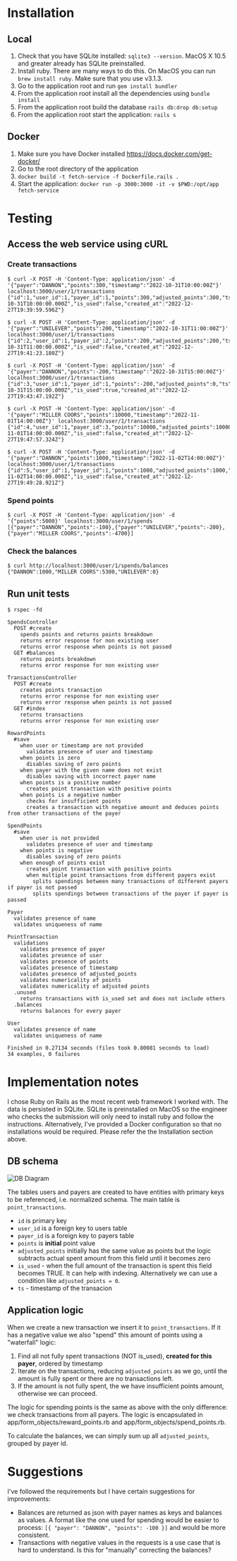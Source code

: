 # Installation
## Local
1. Check that you have SQLite installed: `sqlite3 --version`. MacOS X 10.5 and greater already has SQLite preinstalled.
2. Install ruby. There are many ways to do this. On MacOS you can run `brew install ruby`. Make sure that you use v3.1.3.
3. Go to the application root and run `gem install bundler`
4. From the application root install all the dependencies using `bundle install`
4. From the application root build the database `rails db:drop db:setup`
4. From the application root start the application: `rails s`
## Docker
1. Make sure you have Docker installed https://docs.docker.com/get-docker/
2. Go to the root directory of the application
3. `docker build -t fetch-service -f Dockerfile.rails .`
4. Start the application: `docker run -p 3000:3000 -it -v $PWD:/opt/app fetch-service`

# Testing
## Access the web service using cURL
### Create transactions

```
$ curl -X POST -H 'Content-Type: application/json' -d '{"payer":"DANNON","points":300,"timestamp":"2022-10-31T10:00:00Z"}' localhost:3000/user/1/transactions
{"id":1,"user_id":1,"payer_id":1,"points":300,"adjusted_points":300,"ts":"2022-10-31T10:00:00.000Z","is_used":false,"created_at":"2022-12-27T19:39:59.596Z"}
```

```
$ curl -X POST -H 'Content-Type: application/json' -d '{"payer":"UNILEVER","points":200,"timestamp":"2022-10-31T11:00:00Z"}' localhost:3000/user/1/transactions
{"id":2,"user_id":1,"payer_id":2,"points":200,"adjusted_points":200,"ts":"2022-10-31T11:00:00.000Z","is_used":false,"created_at":"2022-12-27T19:41:23.180Z"}
```

```
$ curl -X POST -H 'Content-Type: application/json' -d '{"payer":"DANNON","points":-200,"timestamp":"2022-10-31T15:00:00Z"}' localhost:3000/user/1/transactions
{"id":3,"user_id":1,"payer_id":1,"points":-200,"adjusted_points":0,"ts":"2022-10-31T15:00:00.000Z","is_used":true,"created_at":"2022-12-27T19:43:47.192Z"}
```

```
$ curl -X POST -H 'Content-Type: application/json' -d '{"payer":"MILLER COORS","points":10000,"timestamp":"2022-11-01T14:00:00Z"}' localhost:3000/user/1/transactions
{"id":4,"user_id":1,"payer_id":3,"points":10000,"adjusted_points":10000,"ts":"2022-11-01T14:00:00.000Z","is_used":false,"created_at":"2022-12-27T19:47:57.324Z"}
```

```
$ curl -X POST -H 'Content-Type: application/json' -d '{"payer":"DANNON","points":1000,"timestamp":"2022-11-02T14:00:00Z"}' localhost:3000/user/1/transactions
{"id":5,"user_id":1,"payer_id":1,"points":1000,"adjusted_points":1000,"ts":"2022-11-02T14:00:00.000Z","is_used":false,"created_at":"2022-12-27T19:49:28.921Z"}
```

### Spend points
```
$ curl -X POST -H 'Content-Type: application/json' -d '{"points":5000}' localhost:3000/user/1/spends
[{"payer":"DANNON","points":-100},{"payer":"UNILEVER","points":-200},{"payer":"MILLER COORS","points":-4700}]
```
### Check the balances
```
$ curl http://localhost:3000/user/1/spends/balances
{"DANNON":1000,"MILLER COORS":5300,"UNILEVER":0}
```

## Run unit tests
```
$ rspec -fd

SpendsController
  POST #create
    spends points and returns points breakdown
    returns error response for non existing user
    returns error response when points is not passed
  GET #balances
    returns points breakdown
    returns error response for non existing user

TransactionsController
  POST #create
    creates points transaction
    returns error response for non existing user
    returns error response when points is not passed
  GET #index
    returns transactions
    returns error response for non existing user

RewardPoints
  #save
    when user or timestamp are not provided
      validates presence of user and timestamp
    when points is zero
      disables saving of zero points
    when payer with the given name does not exist
      disables saving with incorrect payer name
    when points is a positive number
      creates point transaction with positive points
    when points is a negative number
      checks for insufficient points
      creates a transaction with negative amount and deduces points from other transactions of the payer

SpendPoints
  #save
    when user is not provided
      validates presence of user and timestamp
    when points is negative
      disables saving of zero points
    when enough of points exist
      creates point transaction with positive points
      when multiple point transactions from different payers exist
        splits spendings between many transactions of different payers if payer is not passed
        splits spendings between transactions of the payer if payer is passed

Payer
  validates presence of name
  validates uniqueness of name

PointTransaction
  validations
    validates presence of payer
    validates presence of user
    validates presence of points
    validates presence of timestamp
    validates presence of adjusted_points
    validates numericality of points
    validates numericality of adjusted points
  .unused
    returns transactions with is_used set and does not include others
  .balances
    returns balances for every payer

User
  validates presence of name
  validates uniqueness of name

Finished in 0.27134 seconds (files took 0.80081 seconds to load)
34 examples, 0 failures
```
# Implementation notes
I chose Ruby on Rails as the most recent web framework I worked with. The data is persisted in SQLite. SQLite is preinstalled on MacOS so the engineer who checks the submission will only need to install ruby and follow the instructions. Alternatively, I've provided a Docker configuration so that no installations would be required. Please refer the the Installation section above.

## DB schema
![DB Diagram](doc/fetch.png?raw=true "Database Diagram")

The tables users and payers are created to have entities with primary keys to be referenced, i.e. normalized schema.
The main table is `point_transactions`.
- `id` is primary key
- `user_id` is a foreign key to users table
- `payer_id` is a foreign key to payers table
- `points` is **initial** point value
- `adjusted_points` initially has the same value as points but the logic subtracts actual spent amount from this field until it becomes zero
- `is_used` - when the full amount of the transaction is spent this field becomes TRUE. It can help with indexing. Alternatively we can use a condition like `adjusted_points = 0`.
- `ts` - timestamp of the transacion

## Application logic
When we create a new transaction we insert it to `point_transactions`. If it has a negative value we also "spend" this amount of points using a "waterfall" logic:
1. Find all not fully spent transactions (NOT is_used), **created for this payer**, ordered by timestamp
2. Iterate on the transactions, reducing `adjusted_points` as we go, until the amount is fully spent or there are no transactions left.
3. If the amount is not fully spent, the we have insufficient points amount, otherwise we can proceed.

The logic for spending points is the same as above with the only difference: we check transactions from all payers.
The logic is encapsulated in app/form_objects/reward_points.rb and app/form_objects/spend_points.rb.

To calculate the balances, we can simply sum up all `adjusted_points`, grouped by payer id.

# Suggestions
I've followed the requirements but I have certain suggestions for improvements:
- Balances are returned as json with payer names as keys and balances as values. A format like the one used for spending would be easier to process: `[{ "payer": "DANNON", "points": -100 }]` and would be more consistent.
- Transactions with negative values in the requests is a use case that is hard to understand. Is this for "manually" correcting the balances?
